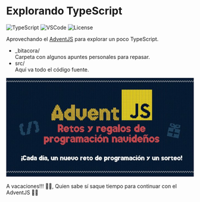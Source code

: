 # Explorando TypeScript

![TypeScript](https://img.shields.io/badge/-TypeScript-3178c6?logo=typescript&logoColor=3178c6&labelColor=white)
![VSCode](https://img.shields.io/badge/-VSCode-blue?logo=visualstudiocode&logoColor=blue&labelColor=white)
![License](https://img.shields.io/github/license/hdescobarh/rustaceology-logbook)

Aprovechando el [AdventJS](https://adventjs.dev/) para explorar un poco TypeScript.

- \_bitacora/<br>
  Carpeta con algunos apuntes personales para repasar.
- src/<br>
  Aquí va todo el código fuente.
  <br>

![adventJS](./assets/adventjs.jpg)

A vacaciones!!! 🎄🎁, Quien sabe sí saque tiempo para continuar con el AdventJS 🤪🎅
